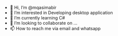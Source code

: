 - 👋 Hi, I’m @mqasimabir
- 👀 I’m interested in Developing desktop application
- 🌱 I’m currently learning C#
- 💞️ I’m looking to collaborate on ...
- 📫 How to reach me via email and whatsapp

<!---
mqasimabir/mqasimabir is a ✨ special ✨ repository because its `README.md` (this file) appears on your GitHub profile.
You can click the Preview link to take a look at your changes.
--->
